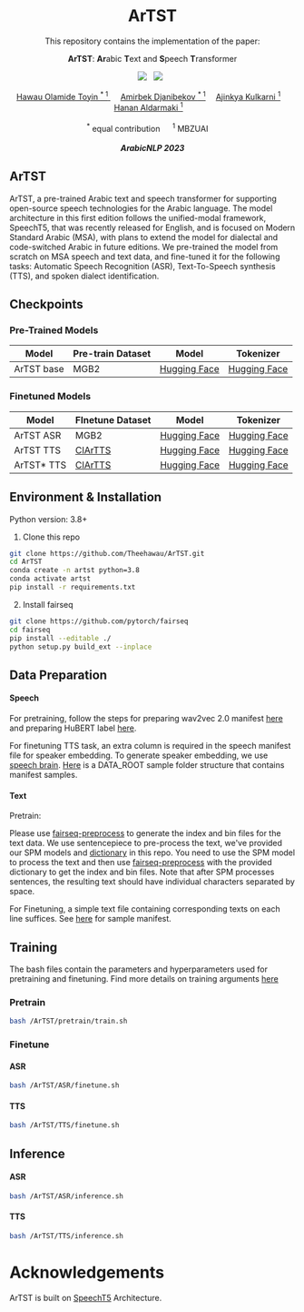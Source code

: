<div align="center">

<h1> ArTST </h1>
This repository contains the implementation of the paper:

**ArTST**: **Ar**abic **T**ext and **S**peech **T**ransformer

<a href=''> <a href='https://arxiv.org/abs/2310.16621'><img src='https://img.shields.io/badge/paper-ArXiv-red'></a> &nbsp;  <a href='https://artstts.wixsite.com/artsttts'><img src='https://img.shields.io/badge/demo-Page-green'></a> &nbsp;

<div>
    <a href='' target='_blank'>Hawau Olamide Toyin <sup>* 1</sup> </a>&emsp;
    <a href='' target='_blank'>Amirbek Djanibekov <sup>* 1</a>&emsp;
    <a href='' target='_blank'>Ajinkya Kulkarni <sup>1</a>&emsp;
    <a href='' target='_blank'>Hanan Aldarmaki <sup>1</a>&emsp;
</div>
<br>
<div>
    <sup>*</sup> equal contribution &emsp; <sup>1</sup> MBZUAI &emsp;
</div>
<br>
<i><strong><a target='_blank'>ArabicNLP 2023</a></strong></i>
<br>
</div>

## ArTST 
ArTST, a pre-trained Arabic text and speech transformer for supporting open-source speech technologies for the Arabic language. The model architecture in this first edition follows the unified-modal framework, SpeechT5, that was recently released for English, and is focused on Modern Standard Arabic (MSA), with plans to extend the model for dialectal and code-switched Arabic in future editions. We pre-trained the model from scratch on MSA speech and text data, and fine-tuned it for the following tasks: Automatic Speech Recognition (ASR), Text-To-Speech synthesis (TTS), and spoken dialect identification. 


## Checkpoints

### Pre-Trained Models

 Model | Pre-train Dataset | Model | Tokenizer |
| --- | --- | --- | --- |
| ArTST base | MGB2 | [Hugging Face](https://huggingface.co/MBZUAI/ArTST/blob/main/pretrain_checkpoint.pt) | [Hugging Face](https://huggingface.co/MBZUAI/ArTST/blob/main/asr_spm.model)

### Finetuned Models
 Model | FInetune Dataset | Model | Tokenizer |
| --- | --- | --- | --- |
| ArTST ASR | MGB2 | [Hugging Face](https://huggingface.co/MBZUAI/ArTST/blob/main/MGB2_ASR.pt) | [Hugging Face](https://huggingface.co/MBZUAI/ArTST/blob/main/asr_spm.model)|
| ArTST TTS | [ClArTTS]() | [Hugging Face](https://huggingface.co/MBZUAI/ArTST/blob/main/CLARTTS_ArTST_TTS.pt) | [Hugging Face](https://huggingface.co/MBZUAI/ArTST/blob/main/tts_spm.model)|
| ArTST* TTS |  [ClArTTS]() | [Hugging Face](https://huggingface.co/MBZUAI/ArTST/blob/main/CLARTTS_ArTSTstar_TTS.pt) | [Hugging Face](https://huggingface.co/MBZUAI/ArTST/blob/main/tts_spm.model)|


## Environment & Installation

Python version: 3.8+

1) Clone this repo
```bash
git clone https://github.com/Theehawau/ArTST.git
cd ArTST
conda create -n artst python=3.8
conda activate artst
pip install -r requirements.txt
```
2) Install fairseq
```bash
git clone https://github.com/pytorch/fairseq
cd fairseq
pip install --editable ./
python setup.py build_ext --inplace
```

## Data Preparation

#### Speech

For pretraining, follow the steps for preparing wav2vec 2.0 manifest [here](https://github.com/pytorch/fairseq/tree/main/examples/wav2vec#prepare-training-data-manifest) and preparing HuBERT label [here](https://github.com/facebookresearch/fairseq/tree/main/examples/hubert/simple_kmeans).

For finetuning TTS task, an extra column is required in the speech manifest file for speaker embedding. To generate speaker embedding, we use [speech brain](https://huggingface.co/speechbrain/spkrec-ecapa-voxceleb). 
[Here](./main/TTS/hubert_labels/ASC) is a DATA_ROOT sample folder structure that contains manifest samples.

#### Text 

Pretrain:

Please use [fairseq-preprocess](https://fairseq.readthedocs.io/en/latest/command_line_tools.html#fairseq-preprocess) to generate the index and bin files for the text data. We use sentencepiece to pre-process the text, we've provided our SPM models and [dictionary](./main/dict.txt) in this repo. You need to use the SPM model to process the text and then use [fairseq-preprocess](https://fairseq.readthedocs.io/en/latest/command_line_tools.html#fairseq-preprocess) with the provided dictionary to get the index and bin files. Note that after SPM processes sentences, the resulting text should have individual characters separated by space.

For Finetuning, a simple text file containing corresponding texts on each line suffices. See [here](.main/ASR/labels/ASC/) for sample manifest.

## Training

The bash files contain the parameters and hyperparameters used for pretraining and finetuning. Find more details on training arguments [here](https://fairseq.readthedocs.io/en/latest/)


### Pretrain

``` bash
bash /ArTST/pretrain/train.sh
```

### Finetune

#### ASR

```bash
bash /ArTST/ASR/finetune.sh
```

#### TTS

```bash
bash /ArTST/TTS/finetune.sh
```

## Inference
#### ASR

```bash
bash /ArTST/ASR/inference.sh
```

#### TTS

```bash
bash /ArTST/TTS/inference.sh
```

# Acknowledgements

ArTST is built on [SpeechT5](https://arxiv.org/abs/2110.07205) Architecture.